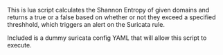 This is lua script calculates the Shannon Entropy of given domains and returns a true or a false based on whether or not they exceed a specified threshhold, which triggers an alert on the Suricata rule.

Included is a dummy suricata config YAML that will allow this script to execute.
